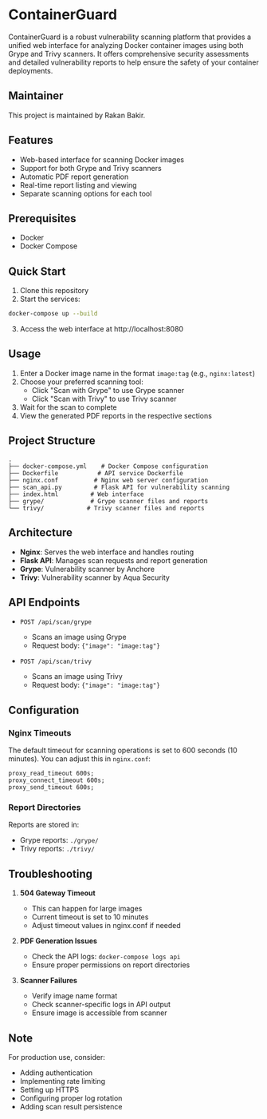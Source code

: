 # ContainerGuard

ContainerGuard is a robust vulnerability scanning platform that provides a unified web interface for analyzing Docker container images using both Grype and Trivy scanners. It offers comprehensive security assessments and detailed vulnerability reports to help ensure the safety of your container deployments.

## Maintainer

This project is maintained by Rakan Bakir.

## Features

- Web-based interface for scanning Docker images
- Support for both Grype and Trivy scanners
- Automatic PDF report generation
- Real-time report listing and viewing
- Separate scanning options for each tool

## Prerequisites

- Docker
- Docker Compose

## Quick Start

1. Clone this repository
2. Start the services:
```bash
docker-compose up --build
```
3. Access the web interface at http://localhost:8080

## Usage

1. Enter a Docker image name in the format `image:tag` (e.g., `nginx:latest`)
2. Choose your preferred scanning tool:
   - Click "Scan with Grype" to use Grype scanner
   - Click "Scan with Trivy" to use Trivy scanner
3. Wait for the scan to complete
4. View the generated PDF reports in the respective sections

## Project Structure

```
.
├── docker-compose.yml    # Docker Compose configuration
├── Dockerfile           # API service Dockerfile
├── nginx.conf          # Nginx web server configuration
├── scan_api.py         # Flask API for vulnerability scanning
├── index.html         # Web interface
├── grype/             # Grype scanner files and reports
└── trivy/            # Trivy scanner files and reports
```

## Architecture

- **Nginx**: Serves the web interface and handles routing
- **Flask API**: Manages scan requests and report generation
- **Grype**: Vulnerability scanner by Anchore
- **Trivy**: Vulnerability scanner by Aqua Security

## API Endpoints

- `POST /api/scan/grype`
  - Scans an image using Grype
  - Request body: `{"image": "image:tag"}`

- `POST /api/scan/trivy`
  - Scans an image using Trivy
  - Request body: `{"image": "image:tag"}`

## Configuration

### Nginx Timeouts

The default timeout for scanning operations is set to 600 seconds (10 minutes). You can adjust this in `nginx.conf`:

```nginx
proxy_read_timeout 600s;
proxy_connect_timeout 600s;
proxy_send_timeout 600s;
```

### Report Directories

Reports are stored in:
- Grype reports: `./grype/`
- Trivy reports: `./trivy/`

## Troubleshooting

1. **504 Gateway Timeout**
   - This can happen for large images
   - Current timeout is set to 10 minutes
   - Adjust timeout values in nginx.conf if needed

2. **PDF Generation Issues**
   - Check the API logs: `docker-compose logs api`
   - Ensure proper permissions on report directories

3. **Scanner Failures**
   - Verify image name format
   - Check scanner-specific logs in API output
   - Ensure image is accessible from scanner

## Note

For production use, consider:
- Adding authentication
- Implementing rate limiting
- Setting up HTTPS
- Configuring proper log rotation
- Adding scan result persistence
